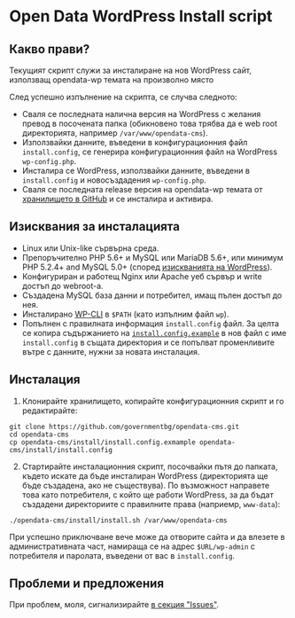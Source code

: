 # Open Data WordPress Install script

## Какво прави?

Текущият скрипт служи за инсталиране на нов WordPress сайт, използващ opendata-wp темата на произволно място

След успешно изпълнение на скрипта, се случва следното:

* Сваля се последната налична версия на WordPress с желания превод в посочената папка (обикновено това трябва да е web root директорията, например `/var/www/opendata-cms`).
* Използвайки данните, въведени в конфигурационния файл `install.config`, се генерира конфигурационния файл на WordPress `wp-config.php`.
* Инсталира се WordPress, използвайки данните, въведени в `install.config` и новосъздадения `wp-config.php`.
* Сваля се последната release версия на opendata-wp темата от [хранилището в GitHub](http://github.com/governmentbg/opendata-cms/) и се инсталира и активира.

## Изисквания за инсталацията

* Linux или Unix-like сървърна среда.
* Препоръчително PHP 5.6+ и MySQL или MariaDB 5.6+, или минимум PHP 5.2.4+ and MySQL 5.0+ (според [изискванията на WordPress](https://wordpress.org/about/requirements/)).
* Конфигуриран и работещ Nginx или Apache уеб сървър и write достъп до webroot-а.
* Създадена MySQL база данни и потребител, имащ пълен достъп до нея.
* Инсталирано [WP-CLI](http://wp-cli.org/) в `$PATH` (като изпълним файл `wp`).
* Попълнен с правилната информация `install.config` файл. За целта се копира съдържанието на [`install.config.example`](install.config.example) в нов файл с име `install.config` в същата директория и се попълват променливите вътре с данните, нужни за новата инсталация.

## Инсталация

1. Клонирайте хранилището, копирайте конфигурационния скрипт и го редактирайте:

```shell
git clone https://github.com/governmentbg/opendata-cms.git
cd opendata-cms
cp opendata-cms/install/install.config.exmample opendata-cms/install/install.config
```

2. Стартирайте инсталационния скрипт, посочвайки пътя до папката, където искате да бъде инсталиран WordPress (директорията ще бъде създадена, ако не съществува). По възможност направете това като потребителя, с който ще работи WordPress, за да бъдат създадени директориите с правилните права (наприемр, `www-data`):

```shell
./opendata-cms/install/install.sh /var/www/opendata-cms
```

При успешно приключване вече може да отворите сайта и да влезете в административната част, намираща се на адрес `$URL/wp-admin` с потребителя и паролата, въведени от вас в `install.config`.

## Проблеми и предложения

При проблем, моля, сигнализирайте [в секция "Issues"](https://github.com/governmentbg/opendata-cms/issues/new).
